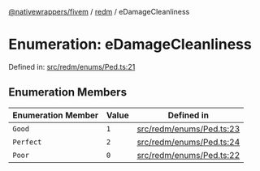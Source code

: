 [@nativewrappers/fivem](../../README.md) / [redm](../README.md) / eDamageCleanliness

# Enumeration: eDamageCleanliness

Defined in: [src/redm/enums/Ped.ts:21](https://github.com/nativewrappers/nativewrappers/blob/756c662f77d10717b10de50b84f2e02fa47719d1/src/redm/enums/Ped.ts#L21)

## Enumeration Members

| Enumeration Member | Value | Defined in |
| ------ | ------ | ------ |
| <a id="good"></a> `Good` | `1` | [src/redm/enums/Ped.ts:23](https://github.com/nativewrappers/nativewrappers/blob/756c662f77d10717b10de50b84f2e02fa47719d1/src/redm/enums/Ped.ts#L23) |
| <a id="perfect"></a> `Perfect` | `2` | [src/redm/enums/Ped.ts:24](https://github.com/nativewrappers/nativewrappers/blob/756c662f77d10717b10de50b84f2e02fa47719d1/src/redm/enums/Ped.ts#L24) |
| <a id="poor"></a> `Poor` | `0` | [src/redm/enums/Ped.ts:22](https://github.com/nativewrappers/nativewrappers/blob/756c662f77d10717b10de50b84f2e02fa47719d1/src/redm/enums/Ped.ts#L22) |
